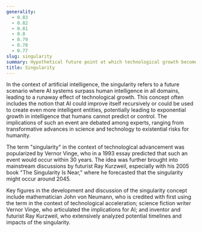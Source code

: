 ```yaml
---
generality:
  - 0.83
  - 0.82
  - 0.81
  - 0.8
  - 0.79
  - 0.78
  - 0.77
slug: singularity
summary: Hypothetical future point at which technological growth becomes uncontrollable and irreversible, resulting in unforeseeable changes to human civilization.
title: Singularity
---
```


In the context of artificial intelligence, the singularity refers to a future scenario where AI systems surpass human intelligence in all domains, leading to a runaway effect of technological growth. This concept often includes the notion that AI could improve itself recursively or could be used to create even more intelligent entities, potentially leading to exponential growth in intelligence that humans cannot predict or control. The implications of such an event are debated among experts, ranging from transformative advances in science and technology to existential risks for humanity.

The term "singularity" in the context of technological advancement was popularized by Vernor Vinge, who in a 1993 essay predicted that such an event would occur within 30 years. The idea was further brought into mainstream discussions by futurist Ray Kurzweil, especially with his 2005 book "The Singularity Is Near," where he forecasted that the singularity might occur around 2045.

Key figures in the development and discussion of the singularity concept include mathematician John von Neumann, who is credited with first using the term in the context of technological acceleration; science fiction writer Vernor Vinge, who articulated the implications for AI; and inventor and futurist Ray Kurzweil, who extensively analyzed potential timelines and impacts of the singularity.
